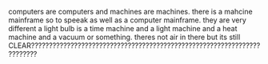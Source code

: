 computers are computers and machines are machines.
there is a mahcine mainframe so to speeak as well as a computer mainframe.
they are very different
a light bulb is a time machine and a light machine and a heat machine and a vacuum or something.  theres not air in there but its still CLEAR????????????????????????????????????????????????????????????????????????
